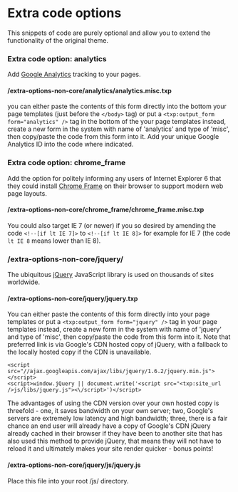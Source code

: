 # Extra code options

This snippets of code are purely optional and allow you to extend the functionality of the original theme.

### Extra code option: analytics

Add [Google Analytics](http://www.google.com/analytics/) tracking to your pages.

#### /extra-options-non-core/analytics/analytics.misc.txp

you can either paste the contents of this form directly into the bottom your page templates (just before the `</body>` tag) or put a `<txp:output_form form="analytics" />` tag in the bottom of the your page templates instead, create a new form in the system with name of 'analytics' and type of 'misc', then copy/paste the code from this form into it. Add your unique Google Analytics ID into the code where indicated.

### Extra code option: chrome_frame

Add the option for politely informing any users of Internet Explorer 6 that they could install [Chrome Frame](http://code.google.com/chrome/chromeframe/) on their browser to support modern web page layouts.

#### /extra-options-non-core/chrome_frame/chrome_frame.misc.txp

You could also target IE 7 (or newer) if you so desired by amending the code `<!--[if lt IE 7]>` to `<!--[if lt IE 8]>` for example for IE 7 (the code `lt IE 8` means lower than IE 8).

### /extra-options-non-core/jquery/

The ubiquitous [jQuery](http://jquery.com/) JavaScript library is used on thousands of sites worldwide.

#### /extra-options-non-core/jquery/jquery.txp

You can either paste the contents of this form directly into your page templates or put a `<txp:output_form form="jquery" />` tag in your page templates instead, create a new form in the system with name of 'jquery' and type of 'misc', then copy/paste the code from this form into it. Note that preferred link is via Google's CDN hosted copy of jQuery, with a fallback to the locally hosted copy if the CDN is unavailable.

    <script src="//ajax.googleapis.com/ajax/libs/jquery/1.6.2/jquery.min.js"></script>
    <script>window.jQuery || document.write('<script src="<txp:site_url />js/libs/jquery.js"><\/script>')</script>

The advantages of using the CDN version over your own hosted copy is threefold - one, it saves bandwidth on your own server; two, Google's servers are extremely low latency and high bandwidth; three, there is a fair chance an end user will already have a copy of Google's CDN jQuery already cached in their browser if they have been to another site that has also used this method to provide jQuery, that means they will not have to reload it and ultimately makes your site render quicker - bonus points!

#### /extra-options-non-core/jquery/js/jquery.js

Place this file into your root /js/ directory.